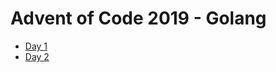 # Advent of Code 2019 - Golang

* [Day 1](https://github.com/stephenhoran/aoc2019/tree/master/Day-1)
* [Day 2](https://github.com/stephenhoran/aoc2019/tree/master/Day-2)